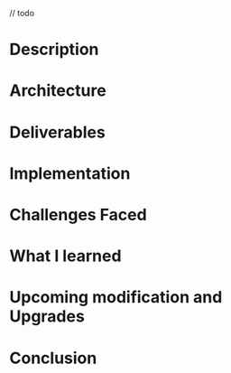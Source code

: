 // todo

# Description

# Architecture 

# Deliverables

# Implementation

# Challenges Faced 

# What I learned 

# Upcoming modification and Upgrades

# Conclusion 